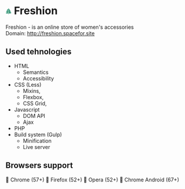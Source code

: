 # ![Freshion logo](https://github.com/VadimOleynik/Freshion/blob/master/src/favicon-16x16.png) Freshion
Freshion - is an online store of women's accessories <br/>
Domain: http://freshion.spacefor.site
## Used tehnologies
* HTML
  * Semantics
  * Accessibility
* CSS (Less)
  * Mixins,
  * Flexbox,
  * CSS Grid,
* Javascript
  * DOM API
  * Ajax
* PHP
* Build system (Gulp)
  * Minification
  * Live server
## Browsers support
:small_orange_diamond: Chrome (57+)
:small_orange_diamond: Firefox (52+)
:small_orange_diamond: Opera (52+)
:small_orange_diamond: Chrome Android (67+)
